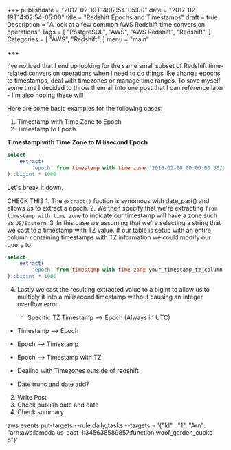 +++
publishdate = "2017-02-19T14:02:54-05:00"
date = "2017-02-19T14:02:54-05:00"
title = "Redshift Epochs and Timestamps"
draft = true
Description = "A look at a few common AWS Redshift time conversion operations"
Tags = [
  "PostgreSQL",
  "AWS",
  "AWS Redshift",
  "Redshift",
]
Categories = [
  "AWS",
  "Redshift",
]
menu = "main"

+++

I've noticed that I end up looking for the same small subset of Redshift time-related conversion operations when I need to do things like change epochs to timestamps, deal with timezones or manage time ranges. To save myself some time I decided to throw them all into one post that I can reference later - I'm also hoping these will 
<!--more-->

Here are some basic examples for the following cases:

1. Timestamp with Time Zone to Epoch
2. Timestamp to Epoch

**Timestamp with Time Zone to Milisecond Epoch**

```sql
select 
    extract(
        'epoch' from timestamp with time zone '2016-02-20 00:00:00 US/Eastern'::timestamptz
)::bigint * 1000
```

Let's break it down.

CHECK THIS 1. The `extract()` fuction is synomous with date_part() and allows us to extract a epoch.
2. We then specify that we're extracting `from timestamp with time zone` to indicate our timestamp will have a zone such as `US/Eastern`. 
3. In this case we assuming that we're selecting a string that we cast to a timestamp with TZ value. If our table is setup with an entire column containing timestamps with TZ information we could modify our query to:
```sql
select 
    extract(
        'epoch' from timestamp with time zone your_timestamp_tz_column
)::bigint * 1000
```
4. Lastly we cast the resulting extracted value to a bigint to allow us to multiply it into a milisecond timestamp without causing an integer overflow error.


    - Specific TZ Timestamp --> Epoch (Always in UTC)
- Timestamp --> Epoch

- Epoch --> Timestamp
- Epoch --> Timestamp with TZ

- Dealing with Timezones outside of redshift
- Date trunc and date add?

2. Write Post
4. Check publish date and date
6. Check summary





aws events put-targets --rule daily_tasks --targets = '{"Id"
 : "1", "Arn": "arn:aws:lambda:us-east-1:345638589857:function:woof_garden_cucko
o"}'
